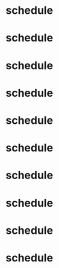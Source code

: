 # schedule
# schedule
# schedule
# schedule
# schedule
# schedule
# schedule
# schedule
# schedule
# schedule
